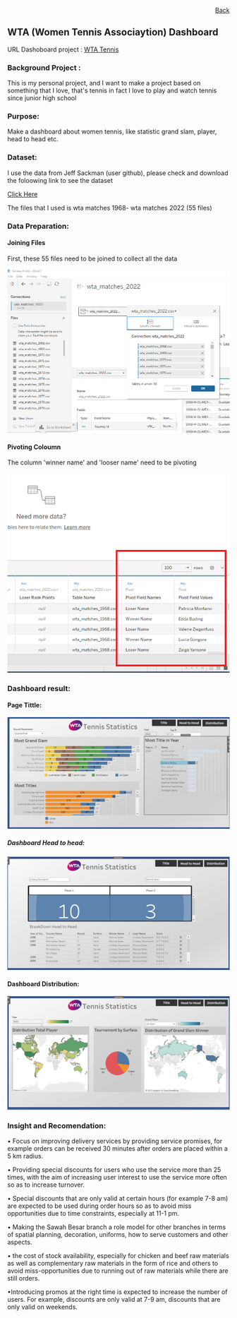 <p align="right"> <a href="https://achmadirfana.github.io/portofolio/portfolio-tennis.html">Back</a></p>


<h2> WTA (Women Tennis Associaytion) Dashboard </h2>
<p> URL Dashoboard project : <a href="https://public.tableau.com/app/profile/achmad.irfan.afandi/viz/Statistics_16819371370300/Dashboard1?publish=yes">WTA Tennis </a></p>
<h3> Background Project :</h3>
<p>This is my personal project, and I want to make a project based on something that I love, that's tennis in fact I love to play and watch tennis since  junior high school  </p>
<h3>Purpose:</h3>
<p>Make a dashboard about women tennis, like statistic grand slam, player, head to head etc.</p>
<h3>Dataset:</h3>
<p>I use the data from Jeff Sackman (user github), please check and download the foloowing link to see the dataset</p>
<p> <a href="https://github.com/JeffSackmann/tennis_wta">Click Here </a></p>
<p> The files that I used is wta matches 1968- wta matches 2022 (55 files)
<h3> Data Preparation:</h3>
<h4>Joining Files</h4>
<p>First, these 55 files need to be joined to collect all the data </p>
<p align="center"> 
<img src="tennis 4.png" class="img-fluid" alt="">  
</p> 
<h4>Pivoting Coloumn </h4>
<p>The column 'winner name' and 'looser name' need to be pivoting </p>
<p align="center"> 
<img src="tennis 5.png" class="img-fluid" alt="">  
</p> 
<h3>Dashboard result:</h3>
<h4>Page Tittle:</h4>
<p align="center"> 
<img src="tennis 1.png" class="img-fluid" alt="">  
</p>  
<h5>Dashboard Head to head:</h5>
<p align="center"> 
<img src="tennis 2.png" class="img-fluid" alt="">  
</p>
<h4>Dashboard Distribution:</h4>
<p align="center"> 
<img src="tennis 3.png" class="img-fluid" alt="">  
</p>
<h3>Insight and Recomendation:</h3>
<p>• Focus on improving delivery services by providing service promises, for example orders can be received 30 minutes after orders are placed within a 5 km radius. </p>
<p>• Providing special discounts for users who use the service more than 25 times, with the aim of increasing user interest to use the service more often so as to increase turnover.</p>

<p>• Special discounts that are only valid at certain hours (for example 7-8 am) are expected to be used during order hours so as to avoid miss opportunities due to time constraints, especially at 11-1 pm.</p>
<p>• Making the Sawah Besar branch a role model for other branches in terms of spatial planning, decoration, uniforms, how to serve customers and other aspects.</p>
<p>• the cost of stock availability, especially for chicken and beef raw materials as well as complementary raw materials in the form of rice and others to avoid miss-opportunities due to running out of raw materials while there are still orders.</p>
<p>•Introducing promos at the right time is expected to increase the number of users. For example, discounts are only valid at 7-9 am, discounts that are only valid on weekends.</p>

